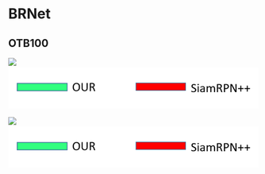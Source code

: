 # BRNet


## OTB100
![](https://github.com/s90210jacklen/BRNet/blob/main/GIrl.gif=320x240)
![Label](https://github.com/s90210jacklen/BRNet/blob/main/label.png)


![](https://github.com/s90210jacklen/BRNet/blob/main/Sfood.gif)
![Label](https://github.com/s90210jacklen/BRNet/blob/main/label.png)

